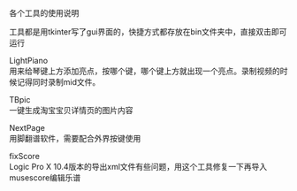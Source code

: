 各个工具的使用说明

工具都是用tkinter写了gui界面的，快捷方式都存放在bin文件夹中，直接双击即可运行  

LightPiano  
用来给琴键上方添加亮点，按哪个键，哪个键上方就出现一个亮点。录制视频的时候记得同时录制mid文件。  

TBpic  
一键生成淘宝宝贝详情页的图片内容  

NextPage  
用脚翻谱软件，需要配合外界按键使用  

fixScore  
Logic Pro X 10.4版本的导出xml文件有些问题，用这个工具修复一下再导入musescore编辑乐谱
